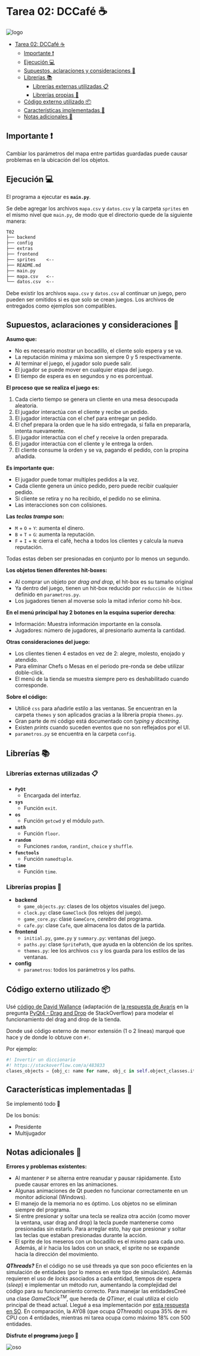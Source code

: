 # Tarea 02: DCCafé :coffee:

![logo](extras/readme.png)

- [Tarea 02: DCCafé :coffee:](#tarea-02-dccafé-️coffee)
  - [Importante :heavy_exclamation_mark:](#importante-️heavy_exclamation_mark)
  - [Ejecución :computer:](#ejecución-computer)
  - [Supuestos, aclaraciones y consideraciones :thinking:](#supuestos-aclaraciones-y-consideraciones-thinking)
  - [Librerías :books:](#librerías-books)
    - [Librerías externas utilizadas :clipboard:](#librerías-externas-utilizadas-clipboard)
    - [Librerías propias :pencil:](#librerías-propias-pencil)
  - [Código externo utilizado :package:](#código-externo-utilizado-package)
  - [Características implementadas :wrench:](#características-implementadas-wrench)
  - [Notas adicionales :moyai:](#notas-adicionales-moyai)

## Importante :heavy_exclamation_mark:

Cambiar los parámetros del mapa entre partidas guardadas puede causar problemas en la
ubicación del los objetos.

## Ejecución :computer:

El programa a ejecutar es **`main.py`**.

Se debe agregar los archivos `mapa.csv` y `datos.csv` y la carpeta `sprites` en el
mismo nivel que `main.py`, de modo que el directorio quede de la siguiente manera:

```txt
T02
├── backend
├── config
├── extras
├── frontend
├── sprites    <--
├── README.md
├── main.py
├── mapa.csv   <--
└── datos.csv  <--
```

Debe existir los archivos `mapa.csv` y `datos.csv` al continuar un juego, pero
pueden ser omitidos si es que solo se crean juegos. Los archivos de entregados
como ejemplos son compatibles.

## Supuestos, aclaraciones y consideraciones :thinking:

**Asumo que:**

- No es necesario mostrar un bocadillo, el cliente solo espera y se va.
- La reputación minima y máxima son siempre 0 y 5 respectivamente.
- Al terminar el juego, el jugador solo puede salir.
- El jugador se puede mover en cualquier etapa del juego.
- El tiempo de espera es en segundos y no es porcentual.

**El proceso que se realiza el juego es:**

1. Cada cierto tiempo se genera un cliente en una mesa desocupada aleatoria.
2. El jugador interactúa con el cliente y recibe un pedido.
3. El jugador interactúa con el chef para entregar un pedido.
4. El chef prepara la orden que le ha sido entregada, si falla en prepararla, intenta nuevamente.
5. El jugador interactúa con el chef y receive la orden preparada.
6. El jugador interactúa con el cliente y le entrega la orden.
7. El cliente consume la orden y se va, pagando el pedido, con la propina añadida.

**Es importante que:**

- El jugador puede tomar multiples pedidos a la vez.
- Cada cliente genera un único pedido, pero puede recibir cualquier pedido.
- Si cliente se retira y no ha recibido, el pedido no se elimina.
- Las interacciones son con colisiones.

**Las _teclas trampa_ son:**

- `M` + `O` + `Y`: aumenta el dinero.
- `B` + `T` + `G`: aumenta la reputación.
- `F` + `I` + `N`: cierra el café, hecha a todos los clientes y calcula la nueva reputación.

Todas estas deben ser presionadas en conjunto por lo menos un segundo.

**Los objetos tienen diferentes hit-boxes:**

- Al comprar un objeto por _drag and drop_, el hit-box es su tamaño original
- Ya dentro del juego, tienen un hit-box reducido por `reducción de hitbox` definido en `parametros.py`.
- Los jugadores tienen al moverse solo la mitad inferior como hit-box.

**En el menú principal hay 2 botones en la esquina superior derecha**:

- Información: Muestra información importante en la consola.
- Jugadores: número de jugadores, al presionarlo aumenta la cantidad.

**Otras consideraciones del juego:**

- Los clientes tienen 4 estados en vez de 2: alegre, molesto, enojado y atendido.
- Para eliminar Chefs o Mesas en el periodo pre-ronda se debe utilizar doble-click.
- El menú de la tienda se muestra siempre pero es deshabilitado cuando corresponde.

**Sobre el código:**

- Utilicé `css` para añadirle estilo a las ventanas. Se encuentran en la carpeta `themes`
y son aplicados gracias a la librería propia `themes.py`.
- Gran parte de mi código está documentado con _typing_ y _docstring_.
- Existen _prints_ cuando suceden eventos que no son reflejados por el UI.
- `parametros.py` se encuentra en la carpeta `config`.

## Librerías :books:

### Librerías externas utilizadas :clipboard:

- **`PyQt`**
  - Encargada del interfaz.
- **`sys`**
  - Función `exit`.
- **`os`**
  - Función `getcwd` y el módulo `path`.
- **`math`**
  - Función `floor`.
- **`random`**
  - Funciones `random`, `randint`, `choice` y `shuffle`.
- **`functools`**
  - Función `namedtuple`.
- **`time`**
  - Función `time`.

### Librerías propias :pencil:

- **backend**
  - `game_objects.py`: clases de los objetos visuales del juego.
  - `clock.py`: clase `GameClock` (los relojes del juego).
  - `game_core.py`: clase `GameCore`, _cerebro_ del programa.
  - `cafe.py`: clase `Cafe`, que almacena los datos de la partida.
- **frontend**
  - `initial.py`, `game.py` y `summary.py`: ventanas del juego.
  - `paths.py`: clase `SpritePath`, que ayuda en la obtención de los sprites.
  - `themes.py`: lee los archivos `css` y los guarda para los estilos de las ventanas.
- **config**
  - `parametros`: todos los parámetros y los paths.

## Código externo utilizado :package:

Usé [código de David Wallance](https://stackoverflow.com/a/48203489)
(adaptación de [la respuesta de Avaris](https://stackoverflow.com/a/14410888) en
la pregunta [PyQt4 - Drag and Drop](https://stackoverflow.com/q/14395799)
de StackOverflow) para modelar el funcionamiento del drag and drop de la tienda.

Donde usé código externo de menor extensión (1 o 2 lineas) marqué que hace y de donde lo obtuve con `#!`.

Por ejemplo:

```python
#! Invertir un diccionario
#! https://stackoverflow.com/a/483833
clases_objects = {obj_c: name for name, obj_c in self.object_classes.items()}
```

## Características implementadas :wrench:

Se implementó todo :tada:

De los bonús:

- Presidente
- Multijugador

## Notas adicionales :moyai:

**Errores y problemas existentes:**

- Al mantener `P` se alterna entre reanudar y pausar rápidamente. Esto puede causar errores
en las animaciones.
- Algunas animaciones de Qt pueden no funcionar correctamente en un monitor adicional (Windows).
- El manejo de la memoria no es óptimo. Los objetos no se eliminan siempre del programa.
- Si entre presionar y soltar una tecla se realiza otra acción (como mover la ventana, usar drag and drop)
la tecla puede mantenerse como presionadas sin estarlo. Para arreglar esto, hay que presionar y soltar
las teclas que estaban presionadas durante la acción.
- El sprite de los meseros con un bocadillo es el mismo para cada uno. Además, al ir hacia los lados con un
snack, el sprite no se expande hacia la dirección  del movimiento.

_**QThreads?**_ En el código no se usé threads ya que son poco
eficientes en la simulación de entidades (por lo menos en este tipo
de simulación). Además requieren el uso de _locks_ asociados a cada
entidad, tiempos de espera (_sleep_) e implementar un método _run_,
aumentando la complejidad del código para su funcionamiento correcto.
Para manejar las entidadesCreé una clase _GameClock<sup>TM</sup>_,
que hereda de _QTimer_, el cual utiliza el ciclo principal de thead
actual. Llegué a esa implementación por
[esta respuesta en SO](https://stackoverflow.com/a/42311174).
En comparación, la AY08 (que ocupa _QThreads_) ocupa 35% de mi CPU
con 4 entidades, mientras mi tarea ocupa como máximo 18% con
500 entidades.

**Disfrute el ~~programa~~ juego :tada:**

![oso](extras/oso.png)
